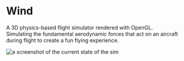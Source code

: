 # Wind
A 3D physics-based flight simulator rendered with OpenGL. \
Simulating the fundamental aerodynamic forces that act on an aircraft during flight to create a fun flying experience.

![a screenshot of the current state of the sim](resources/screenshots/skyfly.png)
